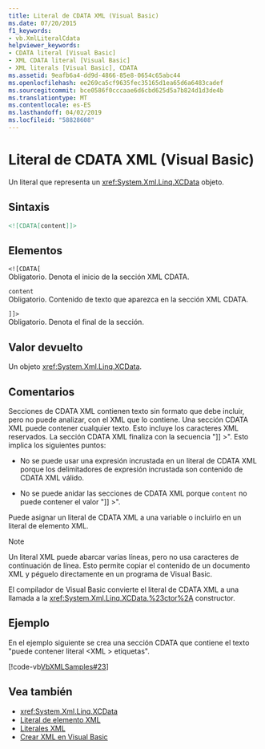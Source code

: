 ```yaml
---
title: Literal de CDATA XML (Visual Basic)
ms.date: 07/20/2015
f1_keywords:
- vb.XmlLiteralCdata
helpviewer_keywords:
- CDATA literal [Visual Basic]
- XML CDATA literal [Visual Basic]
- XML literals [Visual Basic], CDATA
ms.assetid: 9eafb6a4-dd9d-4866-85e8-0654c65abc44
ms.openlocfilehash: ee269ca5cf9635fec35165d1ea65d6a6483cadef
ms.sourcegitcommit: bce0586f0cccaae6d6cbd625d5a7b824d1d3de4b
ms.translationtype: MT
ms.contentlocale: es-ES
ms.lasthandoff: 04/02/2019
ms.locfileid: "58828608"
---
```

# <a name="xml-cdata-literal-visual-basic"></a>Literal de CDATA XML (Visual Basic)
Un literal que representa un <xref:System.Xml.Linq.XCData> objeto.  
  
## <a name="syntax"></a>Sintaxis  
  
```xml  
<![CDATA[content]]>  
```  
  
## <a name="parts"></a>Elementos  
 `<![CDATA[`  
 Obligatorio. Denota el inicio de la sección XML CDATA.  
  
 `content`  
 Obligatorio. Contenido de texto que aparezca en la sección XML CDATA.  
  
 `]]>`  
 Obligatorio. Denota el final de la sección.  
  
## <a name="return-value"></a>Valor devuelto  
 Un objeto <xref:System.Xml.Linq.XCData>.  
  
## <a name="remarks"></a>Comentarios  
 Secciones de CDATA XML contienen texto sin formato que debe incluir, pero no puede analizar, con el XML que lo contiene. Una sección CDATA XML puede contener cualquier texto. Esto incluye los caracteres XML reservados. La sección CDATA XML finaliza con la secuencia "]] >". Esto implica los siguientes puntos:  
  
-   No se puede usar una expresión incrustada en un literal de CDATA XML porque los delimitadores de expresión incrustada son contenido de CDATA XML válido.  
  
-   No se puede anidar las secciones de CDATA XML porque `content` no puede contener el valor "]] >".  
  
 Puede asignar un literal de CDATA XML a una variable o incluirlo en un literal de elemento XML.  
  
> [!NOTE]
>  Un literal XML puede abarcar varias líneas, pero no usa caracteres de continuación de línea. Esto permite copiar el contenido de un documento XML y péguelo directamente en un programa de Visual Basic.  
  
 El compilador de Visual Basic convierte el literal de CDATA XML a una llamada a la <xref:System.Xml.Linq.XCData.%23ctor%2A> constructor.  
  
## <a name="example"></a>Ejemplo  
 En el ejemplo siguiente se crea una sección CDATA que contiene el texto "puede contener literal \<XML > etiquetas".  
  
 [!code-vb[VbXMLSamples#23](~/samples/snippets/visualbasic/VS_Snippets_VBCSharp/VbXMLSamples/VB/XMLSamples11.vb#23)]  
  
## <a name="see-also"></a>Vea también

- <xref:System.Xml.Linq.XCData>
- [Literal de elemento XML](../../../visual-basic/language-reference/xml-literals/xml-element-literal.md)
- [Literales XML](../../../visual-basic/language-reference/xml-literals/index.md)
- [Crear XML en Visual Basic](../../../visual-basic/programming-guide/language-features/xml/creating-xml.md)
